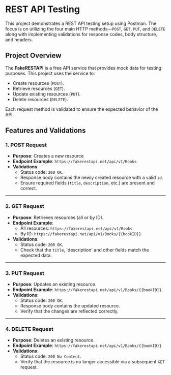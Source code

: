 # REST API Testing
This project demonstrates a REST API testing setup using Postman. The focus is on utilizing the four main HTTP methods—`POST`, `GET`, `PUT`, and `DELETE` along with implementing validations for response codes, body structure, and headers.

## Project Overview

The **FakeRESTAPI** is a free API service that provides mock data for testing purposes. This project uses the service to:
- Create resources (`POST`).
- Retrieve resources (`GET`).
- Update existing resources (`PUT`).
- Delete resources (`DELETE`).

Each request method is validated to ensure the expected behavior of the API. 

## Features and Validations

### 1. **POST Request**
- **Purpose**: Creates a new resource 
- **Endpoint Example**: `https://fakerestapi.net/api/v1/Books`
- **Validations**:
  - Status code: `200 OK`.
  - Response body contains the newly created resource with a valid `id`.
  - Ensure required fields (`title`, `description`, etc.) are present and correct.

---

### 2. **GET Request**
- **Purpose**: Retrieves resources (all or by ID).
- **Endpoint Example**:
  - All resources: `https://fakerestapi.net/api/v1/Books`
  - By ID: `https://fakerestapi.net/api/v1/Books/{{bookID}}`
- **Validations**:
  - Status code: `200 OK`.
  - Check that the `title`, 'description' and other fields match the expected data.

---

### 3. **PUT Request**
- **Purpose**: Updates an existing resource.
- **Endpoint Example**: `https://fakerestapi.net/api/v1/Books/{{bookID}}`
- **Validations**:
  - Status code: `200 OK`.
  - Response body contains the updated resource.
  - Verify that the changes are reflected correctly.

---

### 4. **DELETE Request**
- **Purpose**: Deletes an existing resource.
- **Endpoint Example**: `https://fakerestapi.net/api/v1/Books/{{bookID}}`
- **Validations**:
  - Status code: `200 No Content`.
  - Verify that the resource is no longer accessible via a subsequent `GET` request.
